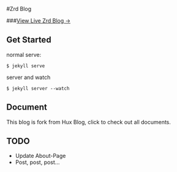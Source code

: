 #Zrd Blog

###[View Live Zrd Blog &rarr;](https://zhangruidong.github.io)


## Get Started

normal serve:

```$xslt
$ jekyll serve
```

server and watch

```$xslt
$ jekyll server --watch
```

## Document

This blog is fork from Hux Blog, click to check out all documents.

## TODO

* Update About-Page
* Post, post, post...
